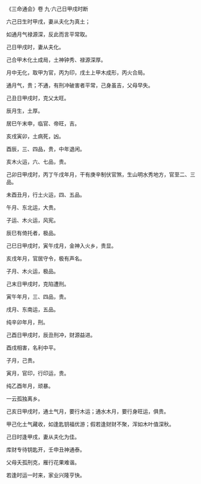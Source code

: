 《三命通会》卷 九·六己日甲戌时断

六己日生时甲戌，妻从夫化为真土；

如通月气禄源深，反此而言平常取。

己日甲戌时，妻从夫化。

己合甲木化土成局，土神钟秀、禄源深厚。

月中无化，取甲为官，丙为印，戌土上甲木成形，丙火合局。

通月气，贵；不通，有刑冲破害者平常，己身虽吉，父母早失。

己丑日甲戌时，克父太旺。

辰月生，土厚。

居巳午末申，临官、帝旺，吉。

亥戌寅卯，土病死，凶。

酉辰，三、四品，贵，中年退闲。

亥木火运，六、七品，贵。

己卯日甲戌时，丙丁午戌年月，干有庚辛制伏官煞，生山明水秀地方，官至二、三品。

未酉丑月，行土火运，四、五品。

午月、东北运，大贵。

子运、木火运，风宪。

辰巳有倚托者，极品。

己巳日甲戌时，寅午戌月，金神入火乡，贵显。

亥戌年月，官居守令，极有声名。

子月、木火运，极品。

己末日甲戌时，克陷遭刑。

寅午年月，三、四品，贵。

戌月、东南运，五品。

纯辛卯年月，刑。

己酉日甲戌时，辰丑刑冲，财源益进。

酉戌相害，名利中平。

子月，己贵。

寅月，官印，行印运，贵。

纯乙酉年月，顽暴。

一云孤独离乡。

己亥日甲戌时，通土气月，要行木运；通水木月，要行身旺运，俱贵。

甲己化土气藏收，如逢匙钥福优游；假若逢财财不聚，浑如木叶值深秋。

己日时逢甲戌，妻从夫化为佳。

库财专待钥匙开，壬申丑神通泰。

父母夭孤刑克，雁行花果难谐。

若逢时运一时来，家业兴隆亨快。

